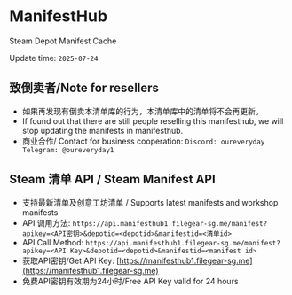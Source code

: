 # ManifestHub

Steam Depot Manifest Cache

Update time: `2025-07-24`

## 致倒卖者/Note for resellers

* 如果再发现有倒卖本清单库的行为，本清单库中的清单将不会再更新。
* If found out that there are still people reselling this manifesthub, we will stop updating the manifests in manifesthub.
* 商业合作/ Contact for business cooperation: `Discord: oureveryday  Telegram: @oureveryday1`

## Steam 清单 API / Steam Manifest API

* 支持最新清单及创意工坊清单 / Supports latest manifests and workshop manifests
* API 调用方法: `https://api.manifesthub1.filegear-sg.me/manifest?apikey=<API密钥>&depotid=<depotid>&manifestid=<清单id>`
* API Call Method: `https://api.manifesthub1.filegear-sg.me/manifest?apikey=<API Key>&depotid=<depotid>&manifestid=<manifest id>`
* 获取API密钥/Get API Key: [https://manifesthub1.filegear-sg.me](https://manifesthub1.filegear-sg.me)
* 免费API密钥有效期为24小时/Free API Key valid for 24 hours
